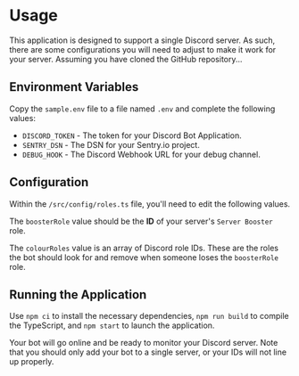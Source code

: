 # Usage

This application is designed to support a single Discord server. As such, there are some configurations you will need to adjust to make it work for your server. Assuming you have cloned the GitHub repository...

## Environment Variables

Copy the `sample.env` file to a file named `.env` and complete the following values:

- `DISCORD_TOKEN` - The token for your Discord Bot Application.
- `SENTRY_DSN` - The DSN for your Sentry.io project.
- `DEBUG_HOOK` - The Discord Webhook URL for your debug channel.

## Configuration

Within the `/src/config/roles.ts` file, you'll need to edit the following values.

The `boosterRole` value should be the **ID** of your server's `Server Booster` role.

The `colourRoles` value is an array of Discord role IDs. These are the roles the bot should look for and remove when someone loses the `boosterRole` role.

## Running the Application

Use `npm ci` to install the necessary dependencies, `npm run build` to compile the TypeScript, and `npm start` to launch the application.

Your bot will go online and be ready to monitor your Discord server. Note that you should only add your bot to a single server, or your IDs will not line up properly.
